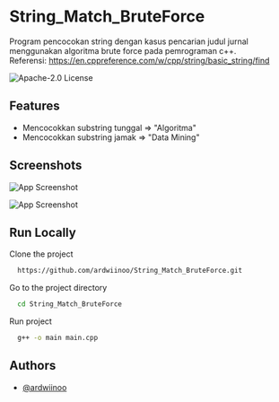 
# String_Match_BruteForce

Program pencocokan string dengan kasus pencarian judul jurnal menggunakan algoritma brute force pada pemrograman c++.
\
Referensi: https://en.cppreference.com/w/cpp/string/basic_string/find



![Apache-2.0 License](https://img.shields.io/github/license/ardwiinoo/String_Match_BruteForce)
## Features

- Mencocokkan substring tunggal => "Algoritma"
- Mencocokkan substring jamak => "Data Mining"


## Screenshots

![App Screenshot](https://i.postimg.cc/6QnGkt5h/Screenshot-6.png)

![App Screenshot](https://i.postimg.cc/1tKVzBFn/Screenshot-7.png)
## Run Locally

Clone the project

```bash
  https://github.com/ardwiinoo/String_Match_BruteForce.git
```

Go to the project directory

```bash
  cd String_Match_BruteForce
```

Run project
```bash
  g++ -o main main.cpp
```

## Authors

- [@ardwiinoo](https://www.github.com/ardwiinoo)

